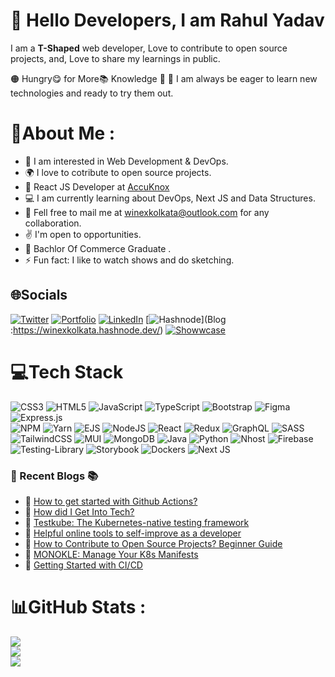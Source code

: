 # :wave: Hello <b>Developers</b>, I am <b>Rahul Yadav</b>

I am a **T-Shaped** web developer, Love to contribute to open source projects, and, Love to share my learnings in public.

🟠 Hungry😋 for More📚 Knowledge 🤠
🔵 I am always be eager to learn new technologies and ready to try them out. 

# 💫About Me :
- 🧑 I am interested in Web Development & DevOps.
- :earth_africa: I love to cotribute to open source projects.
- 💼 React JS Developer at [AccuKnox](https://www.accuknox.com/)
- 💻 I am currently learning about DevOps, Next JS and Data Structures.
- :handshake: Fell free to mail me at winexkolkata@outlook.com for any collaboration.
- :v: I'm open to opportunities.
- 🏫 Bachlor Of Commerce Graduate .
- ⚡ Fun fact: I like to watch shows and do sketching.


## 🌐Socials
[![Twitter](https://img.shields.io/badge/Twitter-%231DA1F2.svg?style=for-the-badge&logo=Twitter&logoColor=white)](https://twitter.com/home)
[![Portfolio](https://img.shields.io/badge/portfolio-%23ED8B00.svg?style=for-the-badge&logo=circle&logoColor=white&color=blue)](#)
[![LinkedIn](https://img.shields.io/badge/linkedin-%230077B5.svg?style=for-the-badge&logo=linkedin&logoColor=white)](https://www.linkedin.com/feed/)
[![Hashnode](https://img.shields.io/badge/Hashnode-2962FF?style=for-the-badge&logo=hashnode&logoColor=white)](Blog :https://winexkolkata.hashnode.dev/)
[![Showwcase](https://img.shields.io/badge/Showwcase-%231DA1F2.svg?logoColor=black)](#)

<!-- Tech Stack Start -->


# 💻Tech Stack


![CSS3](https://img.shields.io/badge/css3-%231572B6.svg?style=for-the-badge&logo=css3&logoColor=white)
![HTML5](https://img.shields.io/badge/html5-%23E34F26.svg?style=for-the-badge&logo=html5&logoColor=white) 
![JavaScript](https://img.shields.io/badge/javascript-%23323330.svg?style=for-the-badge&logo=javascript&logoColor=%23F7DF1E) 
![TypeScript](https://img.shields.io/badge/typescript-%23007ACC.svg?style=for-the-badge&logo=typescript&logoColor=white)
![Bootstrap](https://img.shields.io/badge/bootstrap-%23563D7C.svg?style=for-the-badge&logo=bootstrap&logoColor=white) 
![Figma](https://img.shields.io/badge/figma-%23F24E1E.svg?style=for-the-badge&logo=figma&logoColor=white)
![Express.js](https://img.shields.io/badge/express.js-%23404d59.svg?style=for-the-badge&logo=express&logoColor=%2361DAFB)  
![NPM](https://img.shields.io/badge/NPM-%23000000.svg?style=for-the-badge&logo=npm&logoColor=white) 
![Yarn](https://img.shields.io/badge/yarn-%232C8EBB.svg?style=for-the-badge&logo=yarn&logoColor=white)
![EJS](https://img.shields.io/badge/ejs-%23ED8B00.svg?style=for-the-badge&color=yellow)
![NodeJS](https://img.shields.io/badge/node.js-6DA55F?style=for-the-badge&logo=node.js&logoColor=white) 
![React](https://img.shields.io/badge/react-%2320232a.svg?style=for-the-badge&logo=react&logoColor=%2361DAFB)
![Redux](https://img.shields.io/badge/redux-%23593d88.svg?style=for-the-badge&logo=redux&logoColor=white)
![GraphQL](https://img.shields.io/badge/GraphQl-E10098?style=for-the-badge&logo=graphql&logoColor=white)
![SASS](https://img.shields.io/badge/SASS-hotpink.svg?style=for-the-badge&logo=SASS&logoColor=white)
![TailwindCSS](https://img.shields.io/badge/tailwindcss-%2338B2AC.svg?style=for-the-badge&logo=tailwind-css&logoColor=white)
![MUI](https://img.shields.io/badge/MUI-%230081CB.svg?style=for-the-badge&logo=mui&logoColor=white)
![MongoDB](https://img.shields.io/badge/MongoDB-%234ea94b.svg?style=for-the-badge&logo=mongodb&logoColor=white) 
![Java](https://img.shields.io/badge/java-%23ED8B00.svg?style=for-the-badge&logo=java&logoColor=white) 
![Python](https://img.shields.io/badge/python-%23ED8B00.svg?style=for-the-badge&logo=python&logoColor=yellow&color=blue)
![Nhost](https://img.shields.io/badge/Nhost-%2320232a.svg?style=for-the-badge&logo=Nhost&logoColor=yellow&color=blue)
![Firebase](https://img.shields.io/badge/Firebase-039BE5?style=for-the-badge&logo=Firebase&logoColor=white)
![Testing-Library](https://img.shields.io/badge/-TestingLibrary-%23E33332?style=for-the-badge&logo=testing-library&logoColor=white)
![Storybook](https://img.shields.io/badge/-Storybook-FF4785?style=for-the-badge&logo=storybook&logoColor=white)
![Dockers](https://img.shields.io/badge/Docker-039BE5?style=for-the-badge&logo=Docker&logoColor=white)
![Next JS](https://img.shields.io/badge/Next-black?style=for-the-badge&logo=next.js&logoColor=white)
<!-- Tech Stack End.   -->

### 📙 Recent Blogs 📚


<!-- BLOG-POST-LIST:START -->
- 📖 [How to get started with Github Actions?](https://blog.reactplay.io/how-to-get-started-with-github-actions)
- 📖 [How did I Get Into Tech?](https://www.showwcase.com/show/16926/how-did-i-get-into-tech-mydevstory-gdsaugust)
- 📖 [Testkube: The Kubernetes-native testing framework](https://blog.kubeworld.org/testkube-the-kubernetes-native-testing-framework)
- 📖 [Helpful online tools to self-improve as a developer](https://shivamkatareblog.hashnode.dev/helpful-online-tools-to-self-improve-as-a-developer)
- 📖 [How to Contribute to Open Source Projects? Beginner Guide](https://fuelerhq.hashnode.dev/how-to-contribute-to-open-source-projects-beginner-guide)
- 📖 [MONOKLE: Manage Your K8s Manifests](https://blog.kubeworld.org/monokle-manage-your-k8s-manifests)
- 📖 [Getting Started with CI/CD](https://www.showwcase.com/show/18548/what-is-cicd)
<!-- BLOG-POST-LIST:END -->

# 📊GitHub Stats :
![](https://github-readme-stats.vercel.app/api?username=Winex-Kolkata&theme=tokyonight&hide_border=true&include_all_commits=false&count_private=true&show_icons=true)<br/>
![](https://github-readme-streak-stats.herokuapp.com/?user=Winex-Kolkata&theme=tokyonight&hide_border=true)<br/>
![](https://github-readme-stats.vercel.app/api/top-langs/?username=Winex-Kolkata&theme=tokyonight&hide_border=true&include_all_commits=false&count_private=true&layout=compact)

<!---
Rahul-Yadav/Rahul-Yadav is a ✨ special ✨ repository because its `README.md` (this file) appears on your GitHub profile.
You can click the Preview link to take a look at your changes.
--->
